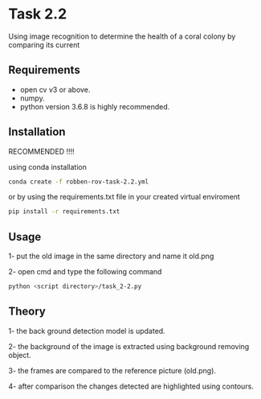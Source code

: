 # Task 2.2

Using image recognition to determine the health of a coral colony by comparing its current

## Requirements

- open cv v3 or above.
- numpy.
- python version 3.6.8 is highly recommended. 

## Installation

RECOMMENDED !!!!

using conda installation
```bash
conda create -f robben-rov-task-2.2.yml
```
or by using the requirements.txt file in your created virtual enviroment 

```bash
pip install -r requirements.txt
```

## Usage

1- put the old image in the same directory and name it old.png

2- open cmd and type the following command
```bash
python <script directory>/task_2-2.py
```

## Theory

1- the back ground detection model is updated.

2- the background of the image is extracted using background removing object.

3- the frames are compared to the reference picture (old.png).

4- after comparison the changes detected are highlighted using contours.
